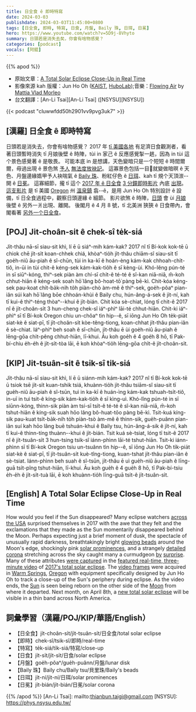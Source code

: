 ```yaml
---
title: 日全食 ê 即時特寫
date: 2024-03-03
publishdate: 2024-03-03T11:45:00+0800
tags: [日全食, 即時, 特寫, 日食, 月盤, Baily 珠, 日珥, 日冕]
hero: https://www.youtube.com/watch?v=5D9j-8Vhyto
summary: 日頭若是消失去矣，你會有啥物感覺？
categories: [podcast]
vocals: [阿錕]
---
```


{{% apod %}}

- 原始文章：[A Total Solar Eclipse Close-Up in Real Time](https://apod.nasa.gov/apod/ap240303.html)
- 影像來源 kah 版權：Jun Ho Oh ([KAIST](https://www.kaist.ac.kr/en/), [HuboLab](https://hubolab.kaist.ac.kr/));音樂：[Flowing Air](https://youtu.be/2H8q3yhpn2k) by [Mattia Vlad Morleo](https://www.facebook.com/MattiaVladMorleoOfficial/)
- 台文翻譯：[An-Li Tsai][An-Li Tsai] ([NSYSU][NSYSU])

{{< podcast "cluwwfdd50h2901vv9pvg3uk7" >}}

## [漢羅] 日全食 ê 即時特寫
日頭若是消失去，你會有啥物感覺？
2017 年 [tī 美國各地][across the USA] 有足濟日食觀測者，看著日頭暫時消失 tī 月娘後壁 ê 時陣，tùi in 家己 ê 反應感覺掣一趒，因為 in tùi 這个景色感覺著 ê 是敬畏。
可能本底 in 是想講，天色變暗只是一个短短 ê 時間爾爾，毋過出現 ê 景色煞 [予人][by] [無法度放袂記][surprise]。
這寡景色包括一目𥍉就變做暗暝 ê 天色、月盤邊緣媠甲予人袂喘氣 ê [Baily 珠][glowing beads]、粉紅仔色 ê [日珥][solar prominences]、kah tī 規个天頂湠--開 ê [日冕][detailed corona]。
這寡細節，攏 tī 這个 [2017 年 ê 日全食][2017's total solar eclipse] [3 分鐘即時影片][featured real-time, three-minute video] 內底 [出現][were captured]。
[這支影片][video frames] 是 tī 美國 [Oregon][Oregon] 州 [溫泉鎮][Warm Springs] 翕--ê，是用 Jun Ho Oh 特別設計 ê 設備，tī 日全食過程中，觀察日頭邊緣 ê 細節。
影片欲煞 ê 時陣，[日頭][Sun] 會 ùi [月娘][Moon] 後壁 ê 另外一爿出現、離開。
後閣月 ê 4 月 8 號，tī 北美洲 狹狹 ê 日食帶內，會閣看著 [另外一个日全食][new total solar eclipse]。

## [POJ] Ji̍t-choân-si̍t ê chek-sî te̍k-siá
Ji̍t-thâu nā-sī siau-sit khì, lí ē ū siáⁿ-mih kám-kak?
2017 nî tī Bí-kok kok-tē ū chiok chē ji̍t-si̍t koan-chhek chiá, khòaⁿ-tio̍h ji̍t-thâu chiām-sî siau-sit tī goe̍h-niû āu-piah ê sî-chūn, tùi in ka-kī ê hoán-èng kám-kak chhoah-chi̍t-tiô, in-ūi in tùi chit-ê kéng-sek kám-kak-tio̍h ê sī kèng-ùi.
Khó-lêng pún-té in sī siūⁿ-kóng, thiⁿ-sek piàn àm chí-sī chi̍t-ê té-té ê sî-kan niā-niā, m̄-koh chhut-hiān ê kéng-sek soah hō͘ lâng bô-hoat-tō͘ pàng bē-kì.
Chit-kóa kéng-sek pau-koat chi̍t-ba̍k-nih to̍h piàn-chò àm-mê ê thiⁿ-sek, goe̍h-pôaⁿ pian-iân súi kah hō͘ lâng bōe chhoán-khùi ê Baily chu, hún-âng-á-sek ê ji̍t-ní, kah tī kui-ê thiⁿ-téng thòaⁿ--khui ê ji̍t-bián.
Chit kóa sè-chiat, lóng tī chit-ê 2017 nî ê ji̍t-choân-si̍t 3 hun-cheng chek-sî iáⁿ-phìⁿ lāi-té chhut-hiān.
Chit-ki iáⁿ-phìⁿ sī tī Bí-kok Oregon chiu un-chôaⁿ tìn hip--ê, sī iōng Jun Ho Oh te̍k-pia̍t siat-kè ê siat-pī, tī ji̍t-choân-si̍t kòe-têng-tiong, koan-chhat ji̍t-thâu pian-iân ê sè-chiat.
Iáⁿ-phìⁿ beh soah ê sî-chūn, ji̍t-thâu ē ùi goe̍h-niû āu-piah ê lēng-gōa chi̍t-pêng chhut-hiān, lī-khui.
Āu koh goe̍h ê 4 goe̍h 8 hō, tī Pak-bí-chiu e̍h-e̍h ê ji̍t-si̍t-tòa lāi, ē koh khòaⁿ-tio̍h lēng-gōa chi̍t-ê ji̍t-choân-si̍t.

## [KIP] Ji̍t-tsuân-si̍t ê tsik-sî ti̍k-siá
Ji̍t-thâu nā-sī siau-sit khì, lí ē ū siánn-mih kám-kak?
2017 nî tī Bí-kok kok-tē ū tsiok tsē ji̍t-si̍t kuan-tshik tsiá, khuànn-tio̍h ji̍t-thâu tsiām-sî siau-sit tī gue̍h-niû āu-piah ê sî-tsūn, tuì in ka-kī ê huán-ìng kám-kak tshuah-tsi̍t-tiô, in-uī in tuì tsit-ê kíng-sik kám-kak-tio̍h ê sī kìng-uì.
Khó-lîng pún-té in sī siūnn-kóng, thinn-sik piàn àm tsí-sī tsi̍t-ê té-té ê sî-kan niā-niā, m̄-koh tshut-hiān ê kíng-sik suah hōo lâng bô-huat-tōo pàng bē-kì.
Tsit-kuá kíng-sik pau-kuat tsi̍t-ba̍k-nih to̍h piàn-tsò àm-mê ê thinn-sik, gue̍h-puânn pian-iân suí kah hōo lâng buē tshuán-khuì ê Baily tsu, hún-âng-á-sik ê ji̍t-ní, kah tī kui-ê thinn-tíng thuànn--khui ê ji̍t-bián.
Tsit kuá sè-tsiat, lóng tī tsit-ê 2017 nî ê ji̍t-tsuân-si̍t 3 hun-tsing tsik-sî iánn-phìnn lāi-té tshut-hiān.
Tsit-ki iánn-phìnn sī tī Bí-kok Oregon tsiu un-tsuânn tìn hip--ê, sī iōng Jun Ho Oh ti̍k-pia̍t siat-kè ê siat-pī, tī ji̍t-tsuân-si̍t kuè-tîng-tiong, kuan-tshat ji̍t-thâu pian-iân ê sè-tsiat.
Iánn-phìnn beh suah ê sî-tsūn, ji̍t-thâu ē uì gue̍h-niû āu-piah ê līng-guā tsi̍t-pîng tshut-hiān, lī-khui.
Āu koh gue̍h ê 4 gue̍h 8 hō, tī Pak-bí-tsiu e̍h-e̍h ê ji̍t-si̍t-tuà lāi, ē koh khuànn-tio̍h līng-guā tsi̍t-ê ji̍t-tsuân-si̍t.

## [English] A Total Solar Eclipse Close-Up in Real Time
How would you feel if the Sun disappeared?
Many eclipse watchers [across the USA][across the USA] surprised themselves in 2017 with the awe that they felt and the exclamations that they made as the Sun momentarily disappeared behind the Moon.
Perhaps expecting just a brief moment of dusk, the spectacle of unusually rapid darkness, breathtakingly bright [glowing beads][glowing beads] around the Moon's edge, shockingly pink [solar prominences][solar prominences], and a strangely [detailed corona][detailed corona] stretching across the sky caught many a curmudgeon [by][by] [surprise][surprise].
Many of these attributes [were captured][were captured] in the [featured real-time, three-minute video][featured real-time, three-minute video] of [2017's total solar eclipse][2017's total solar eclipse].
The [video frames][video frames] were acquired in [Warm Springs][Warm Springs], [Oregon][Oregon] with equipment specifically designed by Jun Ho Oh to track a close-up of the Sun's periphery during eclipse.
As the video ends, the [Sun][Sun] is seen being reborn on the other side of the [Moon][Moon] from where it departed.
Next month, on April 8th, a [new total solar eclipse][new total solar eclipse] will be visible in a thin band across North America.

## 詞彙學習（漢羅/POJ/KIP/華語/English）
- 【日全食】ji̍t-choân-si̍t/ji̍t-tsuân-si̍t/日全食/total solar eclipse
- 【即時】chek-sî/tsik-sî/即時/real-time
- 【特寫】te̍k-siá/ti̍k-siá/特寫/close-up
- 【日食】ji̍t-si̍t/ji̍t-si̍t/日食/solar eclipse
- 【月盤】goe̍h-pôaⁿ/gue̍h-puânn/月盤/lunar disk
- 【Baily 珠】Baily chu/Baily tsu/貝里珠/Baily's beads
- 【日珥】ji̍t-ní/ji̍t-ní/日珥/solar prominences
- 【日冕】ji̍t-bián/ji̍t-bián/日冕/solar corona

{{% /apod %}}
[An-Li Tsai]: mailto:thianbun.taigi@gmail.com
[NSYSU]: https://phys.nsysu.edu.tw/

[copyright]: https://apod.nasa.gov/apod/fap/lib/about_apod.html#srapply
[License]: https://creativecommons.org/licenses/by/3.0/

[across the USA]:https://apod.nasa.gov/apod/ap160821.html
[glowing beads]:https://apod.nasa.gov/apod/ap150328.html
[solar prominences]:https://www.nasa.gov/content/goddard/what-is-a-solar-prominence
[detailed corona]:https://apod.nasa.gov/apod/ap170813.html
[by]:https://apod.nasa.gov/apod/ap170908.html
[surprise]:https://www.sadanduseless.com/wp-content/uploads/2018/11/funny-suprised-cat2.jpg
[were captured]:https://vimeo.com/232384839
[featured real-time, three-minute video]:https://vimeo.com/231484786
[2017's total solar eclipse]:https://eclipse2017.nasa.gov/
[video frames]:https://www.youtube.com/watch?v=PzWc7adS-RY
[Warm Springs]:https://www.youtube.com/watch?v=_237pDMVHt8
[Oregon]:https://en.wikipedia.org/wiki/Oregon
[Sun]:https://science.nasa.gov/sun/
[Moon]:https://apod.nasa.gov/apod/ap220612.html
[new total solar eclipse]:https://science.nasa.gov/eclipses/future-eclipses/eclipse-2024/where-when/

